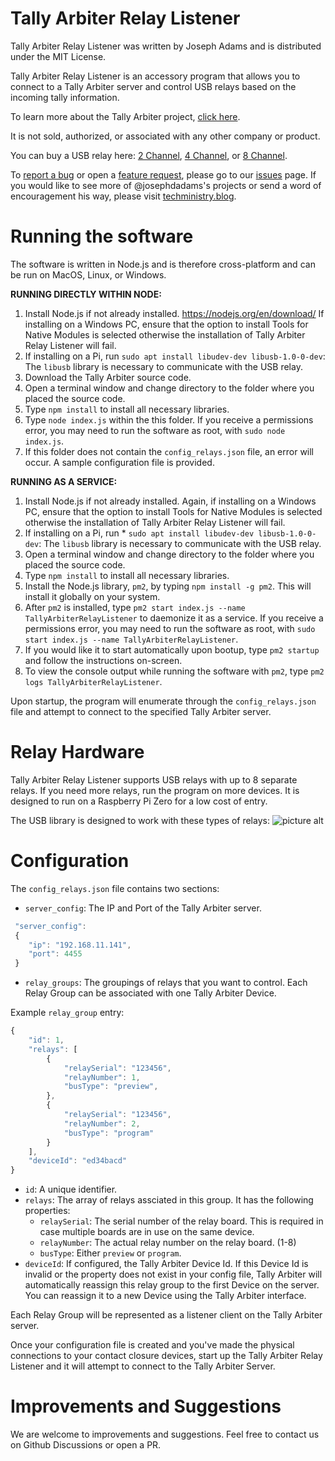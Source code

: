 # Tally Arbiter Relay Listener
Tally Arbiter Relay Listener was written by Joseph Adams and is distributed under the MIT License.

Tally Arbiter Relay Listener is an accessory program that allows you to connect to a Tally Arbiter server and control USB relays based on the incoming tally information.

To learn more about the Tally Arbiter project, [click here](http://github.com/josephdadams/tallyarbiter).

It is not sold, authorized, or associated with any other company or product.

You can buy a USB relay here:
[2 Channel](https://www.amazon.com/NOYITO-2-Channel-Computer-Drive-free-Controller/dp/B07CFQMDJ3/),
[4 Channel](https://www.amazon.com/Diyeeni-4-Channel-Controller-Expansion-Automation/dp/B084TNPG8T/), or 
[8 Channel](https://www.amazon.com/Zer-one-8-Channel-Computer-Intelligent/dp/B07XPFK1ZM/).

To [report a bug](https://github.com/josephdadams/TallyArbiter/issues/new?assignees=JTF4&labels=bug&template=bug.yaml&title=%5BBug%5D%3A+) or open a [feature request](https://github.com/josephdadams/TallyArbiter/issues/new?assignees=JTF4&labels=feature&template=feature.yaml&title=%5BFeature+Request%5D%3A+), please go to our [issues](https://github.com/josephdadams/TallyArbiter/issues/new/choose) page.
If you would like to see more of @josephdadams's projects or send a word of encouragement his way, please visit [techministry.blog](https://techministry.blog/).

# Running the software
The software is written in Node.js and is therefore cross-platform and can be run on MacOS, Linux, or Windows.

**RUNNING DIRECTLY WITHIN NODE:**
1. Install Node.js if not already installed. <https://nodejs.org/en/download/> If installing on a Windows PC, ensure that the option to install Tools for Native Modules is selected otherwise the installation of Tally Arbiter Relay Listener will fail.
1. If installing on a Pi, run `sudo apt install libudev-dev libusb-1.0-0-dev`: The `libusb` library is necessary to communicate with the USB relay.
1. Download the Tally Arbiter source code.
1. Open a terminal window and change directory to the folder where you placed the source code.
1. Type `npm install` to install all necessary libraries.
1. Type `node index.js` within the this folder. If you receive a permissions error, you may need to run the software as root, with `sudo node index.js`.
1. If this folder does not contain the `config_relays.json` file, an error will occur. A sample configuration file is provided.

**RUNNING AS A SERVICE:**
1. Install Node.js if not already installed.  Again, if installing on a Windows PC, ensure that the option to install Tools for Native Modules is selected otherwise the installation of Tally Arbiter Relay Listener will fail.
1. If installing on a Pi, run * `sudo apt install libudev-dev libusb-1.0-0-dev`: The `libusb` library is necessary to communicate with the USB relay.
1. Open a terminal window and change directory to the folder where you placed the source code.
1. Type `npm install` to install all necessary libraries.
1. Install the Node.js library, `pm2`, by typing `npm install -g pm2`. This will install it globally on your system.
1. After `pm2` is installed, type `pm2 start index.js --name TallyArbiterRelayListener` to daemonize it as a service. If you receive a permissions error, you may need to run the software as root, with `sudo start index.js --name TallyArbiterRelayListener`.
1. If you would like it to start automatically upon bootup, type `pm2 startup` and follow the instructions on-screen.
1. To view the console output while running the software with `pm2`, type `pm2 logs TallyArbiterRelayListener`.

Upon startup, the program will enumerate through the `config_relays.json` file and attempt to connect to the specified Tally Arbiter server.

# Relay Hardware
Tally Arbiter Relay Listener supports USB relays with up to 8 separate relays. If you need more relays, run the program on more devices. It is designed to run on a Raspberry Pi Zero for a low cost of entry.

The USB library is designed to work with these types of relays:
![picture alt](https://github.com/josephdadams/USBRelay/raw/master/usbrelay.jpg "USB Relay")

# Configuration
The `config_relays.json` file contains two sections:

* `server_config`: The IP and Port of the Tally Arbiter server.
```javascript
 "server_config":
 {
	"ip": "192.168.11.141",
	"port": 4455
 }
```

* `relay_groups`: The groupings of relays that you want to control. Each Relay Group can be associated with one Tally Arbiter Device.

Example `relay_group` entry:
```javascript
{
	"id": 1,
	"relays": [
		{
			"relaySerial": "123456",
			"relayNumber": 1,
			"busType": "preview",
		},
		{
			"relaySerial": "123456",
			"relayNumber": 2,
			"busType": "program"
		}
	],
	"deviceId": "ed34bacd"
}
```

* `id`: A unique identifier.
* `relays`: The array of relays assciated in this group. It has the following properties:
	* `relaySerial`: The serial number of the relay board. This is required in case multiple boards are in use on the same device.
	* `relayNumber`: The actual relay number on the relay board. (1-8)
	* `busType`: Either `preview` or `program`.
* `deviceId`: If configured, the Tally Arbiter Device Id. If this Device Id is invalid or the property does not exist in your config file, Tally Arbiter will automatically reassign this relay group to the first Device on the server. You can reassign it to a new Device using the Tally Arbiter interface.

Each Relay Group will be represented as a listener client on the Tally Arbiter server.

Once your configuration file is created and you've made the physical connections to your contact closure devices, start up the Tally Arbiter Relay Listener and it will attempt to connect to the Tally Arbiter Server.

# Improvements and Suggestions
We are welcome to improvements and suggestions.
Feel free to contact us on Github Discussions or open a PR.
